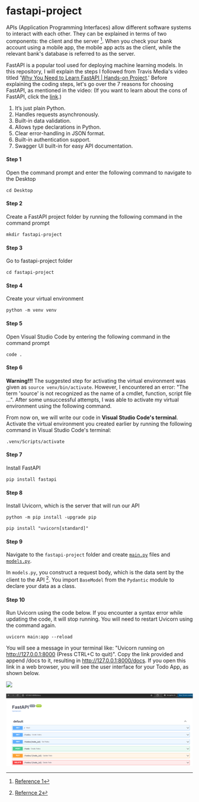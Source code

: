 # fastapi-project

APIs (Application Programming Interfaces) allow different software systems to interact with each other. They can be explained in terms of two components: the client and the server [^1]. When you check your bank account using a mobile app, the mobile app acts as the client, while the relevant bank's database is referred to as the server.

FastAPI is a popular tool used for deploying machine learning models. In this repository, I will explain the steps I followed from Travis Media's video titled '[Why You Need to Learn FastAPI | Hands-on Project](https://www.youtube.com/watch?v=cbASjoZZGIw).' Before explaining the coding steps, let's go over the 7 reasons for choosing FastAPI, as mentioned in the video: (If you want to learn about the cons of FastAPI, click the [link](https://medium.com/sciforce/serving-ml-model-as-an-api-sharing-our-experience-aab8fbfdc27d).)

1.  It’s just plain Python.
2.  Handles requests asynchronously.
3.  Built-in data validation.
4.  Allows type declarations in Python.
5.  Clear error-handling in JSON format.
6.  Built-in authentication support.
7.  Swagger UI built-in for easy API documentation.

#### Step 1
Open the command prompt and enter the following command to navigate to the Desktop

```
cd Desktop
```
#### Step 2 
Create a FastAPI project folder by running the following command in the command prompt


```
mkdir fastapi-project
```

#### Step 3 
Go to fastapi-project folder

```
cd fastapi-project

```
#### Step 4

Create your virtual environment

```
python -m venv venv
```
#### Step 5

Open Visual Studio Code by entering the following command in the command prompt

```
code .
```

#### Step 6

__Warning!!!__ The suggested step for activating the virtual environment was given as ```source venv/bin/activate```. However, I encountered an error: "The term 'source' is not recognized as the name of a cmdlet, function, script file ...". After some unsuccessful attempts, I was able to activate my virtual environment using the following command.

From now on, we will write our code in __Visual Studio Code's terminal__. Activate the virtual environment you created earlier by running the following command in Visual Studio Code's terminal:
```
.venv/Scripts/activate
```

#### Step 7

Install FastAPI

```
pip install fastapi
```

#### Step 8

Install Uvicorn, which is the server that will run our API

```
python -m pip install -upgrade pip
```

```
pip install "uvicorn[standard]"

```

#### Step 9

Navigate to the ```fastapi-project``` folder and create  [```main.py```](https://github.com/f-kuzey-edes-huyal/fastapi-project/blob/main/main.py) files and [```models.py```](https://github.com/f-kuzey-edes-huyal/fastapi-project/blob/main/models.py). 

In ```models.py```, you construct a request body, which is the data sent by the client to the API [^2]. You import ```BaseModel``` from the ```Pydantic``` module to declare your data as a class. 

#### Step 10
Run Uvicorn using the code below. If you encounter a syntax error while updating the code, it will stop running. You will need to restart Uvicorn using the command again. 

```
uvicorn main:app --reload

```
You will see a message in your terminal like: "Uvicorn running on http://127.0.0.1:8000 (Press CTRL+C to quit)". Copy the link provided and append /docs to it, resulting in http://127.0.0.1:8000/docs. If you open this link in a web browser, you will see the user interface for your Todo App, as shown below.

<img src="[https://github.com/favicon.ico](https://github.com/f-kuzey-edes-huyal/fastapi-project/blob/main/fastapi_img.png)" width="15">

![screenshot](https://github.com/f-kuzey-edes-huyal/fastapi-project/blob/main/fastapi_img.png)


[^1]: [Reference 1](https://aws.amazon.com/what-is/api/)
[^2]: [Refernce 2](https://fastapi.tiangolo.com/tutorial/body/)
